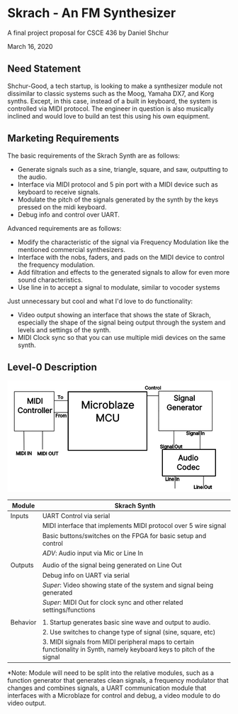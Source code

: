 # Skrach - An FM Synthesizer
A final project proposal for CSCE 436 by Daniel Shchur

March 16, 2020

## Need Statement

Shchur-Good, a tech startup, is looking to make a synthesizer module not dissimilar to classic systems such as the Moog, Yamaha DX7, and Korg synths. Except, in this case, instead of a built in keyboard, the system is controlled via MIDI protocol. The engineer in question is also musically inclined and would love to build an test this using his own equipment.

## Marketing Requirements

The basic requirements of the Skrach Synth are as follows:

- Generate signals such as a sine, triangle, square, and saw, outputting to the audio.
- Interface via MIDI protocol and 5 pin port with a MIDI device such as keyboard to receive signals.
- Modulate the pitch of the signals generated by the synth by the keys pressed on the midi keyboard.
- Debug info and control over UART.

Advanced requirements are as follows:

- Modify the characteristic of the signal via Frequency Modulation like the mentioned commercial synthesizers.
- Interface with the nobs, faders, and pads on the MIDI device to control the frequency modulation.
- Add filtration and effects to the generated signals to allow for even more sound characteristics.
- Use line in to accept a signal to modulate, similar to vocoder systems

Just unnecessary but cool and what I'd love to do functionality:

- Video output showing an interface that shows the state of Skrach, especially the shape of the signal being output through the system and levels and settings of the synth.
- MIDI Clock sync so that you can use multiple midi devices on the same synth.

## Level-0 Description

![Level-0 Description Image](img/Skrach_Synth_Level_0.png)

| Module   | Skrach Synth |
| -------- | ------------- |
| Inputs   | UART Control via serial |
|          | MIDI interface that implements MIDI protocol over 5 wire signal | to work with general purpose MIDI systems such as keyboards |
|          | Basic buttons/switches on the FPGA for basic setup and control |
|          | *ADV*: Audio input via Mic or Line In |
|          |  |
| Outputs  | Audio of the signal being generated on Line Out |
|          | Debug info on UART via serial |
|          | *Super*: Video showing state of the system and signal being generated|
|          | *Super*: MIDI Out for clock sync and other related settings/functions|
| | |
| Behavior | 1. Startup generates basic sine wave and output to audio. |
|          | 2. Use switches to change type of signal (sine, square, etc) |
|          | 3. MIDI signals from MIDI peripheral maps to certain functionality in Synth, namely keyboard keys to pitch of the signal |

*Note: Module will need to be split into the relative modules, such as a function generator that generates clean signals, a frequency modulator that changes and combines signals, a UART communication module that interfaces with a Microblaze for control and debug, a video module to do video output.